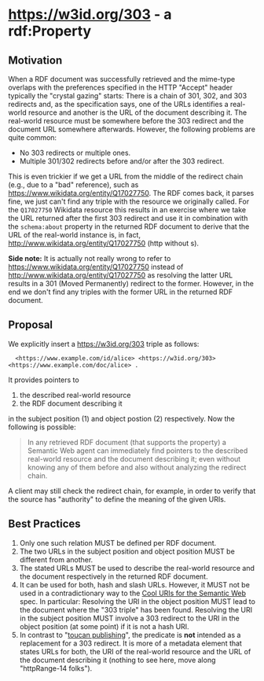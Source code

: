 # <https://w3id.org/303> - a rdf:Property

## Motivation
When a RDF document was successfully retrieved and the mime-type overlaps with the preferences specified in the HTTP "Accept" header typically the "crystal gazing" starts: There is a chain of 301, 302, and 303 redirects and, as the specification says, one of the URLs identifies a real-world resource and another is the URL of the document describing it. The real-world resource must be somewhere before the 303 redirect and the document URL somewhere afterwards. However, the following problems are quite common:
* No 303 redirects or multiple ones.
* Multiple 301/302 redirects before and/or after the 303 redirect.

This is even trickier if we get a URL from the middle of the redirect chain (e.g., due to a "bad" reference), such as <https://www.wikidata.org/entity/Q17027750>. The RDF comes back, it parses fine, we just can't find any triple with the resource we originally called. For the `Q17027750` Wikidata resource this results in an exercise where we take the URL returned after the first 303 redirect and use it in combination with the `schema:about` property in the returned RDF document to derive that the URL of the real-world instance is, in fact, <http://www.wikidata.org/entity/Q17027750> (http without s).

__Side note:__ It is actually not really wrong to refer to https://www.wikidata.org/entity/Q17027750 instead of http://www.wikidata.org/entity/Q17027750 as resolving the latter URL results in a 301 (Moved Permanently) redirect to the former. However, in the end we don't find any triples with the former URL in the returned RDF document.

## Proposal
We explicitly insert a <https://w3id.org/303> triple as follows:

```
  <https://www.example.com/id/alice> <https://w3id.org/303> <https://www.example.com/doc/alice> .
```
It provides pointers to
  1. the described real-world resource 
  2. the RDF document describing it

in the subject position (1) and object postion (2) respectively. Now the following is possible:

>In any retrieved RDF document (that supports the property) a Semantic Web agent can immediately find pointers to the described real-world resource and the document describing it; even without knowing any of them before and also without analyzing the redirect chain.

A client may still check the redirect chain, for example, in order to verify that the source has "authority" to define the meaning of the given URIs.

## Best Practices
1. Only one such relation MUST be defined per RDF document.
2. The two URLs in the subject position and object position MUST be different from another.
3. The stated URLs MUST be used to describe the real-world resource and the document respectively in the returned RDF document.
4. It can be used for both, hash and slash URLs. However, it MUST not be used in a contradictionary way to the [Cool URIs for the Semantic Web](https://www.w3.org/TR/cooluris/) spec. In particular: Resolving the URI in the object position MUST lead to the document where the "303 triple" has been found. Resolving the URI in the subject position MUST involve a 303 redirect to the URI in the object position (at some point) if it is not a hash URI.
5. In contrast to "[toucan publishing](http://blog.iandavis.com/2010/11/04/is-303-really-necessary/)", the predicate is __not__ intended as a replacement for a 303 redirect. It is more of a metadata element that states URLs for both, the URI of the real-world resource and the URL of the document describing it (nothing to see here, move along "httpRange-14 folks").
